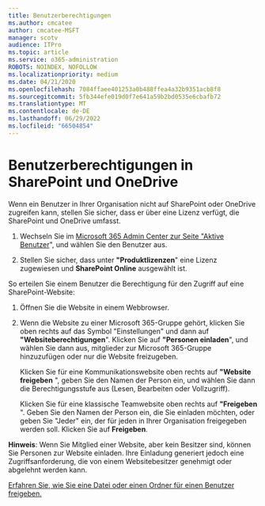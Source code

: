 ```yaml
---
title: Benutzerberechtigungen
ms.author: cmcatee
author: cmcatee-MSFT
manager: scotv
audience: ITPro
ms.topic: article
ms.service: o365-administration
ROBOTS: NOINDEX, NOFOLLOW
ms.localizationpriority: medium
ms.date: 04/21/2020
ms.openlocfilehash: 7084ffaee401253a0b488ffea4a32b9351acb8f8
ms.sourcegitcommit: 5fb344efe019d0f7e641a59b2bd0535e6cbafb72
ms.translationtype: MT
ms.contentlocale: de-DE
ms.lasthandoff: 06/29/2022
ms.locfileid: "66504854"
---
```

# <a name="user-permissions-in-sharepoint-and-onedrive"></a>Benutzerberechtigungen in SharePoint und OneDrive

Wenn ein Benutzer in Ihrer Organisation nicht auf SharePoint oder OneDrive zugreifen kann, stellen Sie sicher, dass er über eine Lizenz verfügt, die SharePoint und OneDrive umfasst. 
  
1. Wechseln Sie im [Microsoft 365 Admin Center zur Seite "Aktive Benutzer](https://admin.microsoft.com/AdminPortal/Home?ref=users)", und wählen Sie den Benutzer aus. 
    
2. Stellen Sie sicher, dass unter **"Produktlizenzen**" eine Lizenz zugewiesen und **SharePoint Online** ausgewählt ist. 
    
 So erteilen Sie einem Benutzer die Berechtigung für den Zugriff auf eine SharePoint-Website: 
  
1. Öffnen Sie die Website in einem Webbrowser.
    
2. Wenn die Website zu einer Microsoft 365-Gruppe gehört, klicken Sie oben rechts auf das Symbol "Einstellungen" und dann auf **"Websiteberechtigungen**". Klicken Sie auf **"Personen einladen**", und wählen Sie dann aus, mitglieder zur Microsoft 365-Gruppe hinzuzufügen oder nur die Website freizugeben. 
    
    Klicken Sie für eine Kommunikationswebsite oben rechts auf **"Website freigeben** ", geben Sie den Namen der Person ein, und wählen Sie dann die Berechtigungsstufe aus (Lesen, Bearbeiten oder Vollzugriff). 
    
    Klicken Sie für eine klassische Teamwebsite oben rechts auf **"Freigeben** ". Geben Sie den Namen der Person ein, die Sie einladen möchten, oder geben Sie "Jeder" ein, der für jeden in Ihrer Organisation freigegeben werden soll. Klicken Sie auf **Freigeben**.
    
**Hinweis**: Wenn Sie Mitglied einer Website, aber kein Besitzer sind, können Sie Personen zur Website einladen. Ihre Einladung generiert jedoch eine Zugriffsanforderung, die von einem Websitebesitzer genehmigt oder abgelehnt werden kann. 
  
[Erfahren Sie, wie Sie eine Datei oder einen Ordner für einen Benutzer freigeben.](https://go.microsoft.com/fwlink/?linkid=533408)
  

